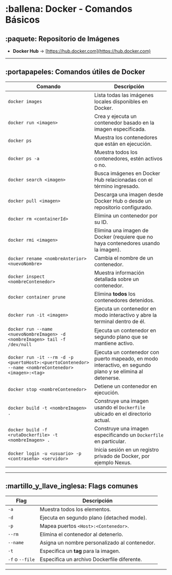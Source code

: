 # :ballena: Docker - Comandos Básicos
## :paquete: Repositorio de Imágenes
- **Docker Hub** → [https://hub.docker.com](https://hub.docker.com)
---
## :portapapeles: Comandos útiles de Docker
| Comando                                                                                               | Descripción                                                                                                                                                         |
| ----------------------------------------------------------------------------------------------------- | ------------------------------------------------------------------------------------------------------------------------------------------------------------------- |
| `docker images`                                                                                       | Lista todas las imágenes locales disponibles en Docker.                                                                                                            |
| `docker run <imagen>`                                                                                 | Crea y ejecuta un contenedor basado en la imagen especificada.                                                                                                      |
| `docker ps`                                                                                           | Muestra los contenedores que están en ejecución.                                                                                                                    |
| `docker ps -a`                                                                                        | Muestra todos los contenedores, estén activos o no.                                                                                                                 |
| `docker search <imagen>`                                                                              | Busca imágenes en Docker Hub relacionadas con el término ingresado.                                                                                                |
| `docker pull <imagen>`                                                                                | Descarga una imagen desde Docker Hub o desde un repositorio configurado.                                                                                            |
| `docker rm <containerId>`                                                                             | Elimina un contenedor por su ID.                                                                                                                                    |
| `docker rmi <imagen>`                                                                                 | Elimina una imagen de Docker (requiere que no haya contenedores usando la imagen).                                                                                   |
| `docker rename <nombreAnterior> <nuevoNombre>`                                                        | Cambia el nombre de un contenedor.                                                                                                                                  |
| `docker inspect <nombreContenedor>`                                                                   | Muestra información detallada sobre un contenedor.                                                                                                                  |
| `docker container prune`                                                                              | Elimina **todos** los contenedores detenidos.                                                                                                                       |
| `docker run -it <imagen>`                                                                             | Ejecuta un contenedor en modo interactivo y abre la terminal dentro de él.                                                                                           |
| `docker run --name <nuevoNombreImagen> -d <nombreImagen> tail -f /dev/null`                            | Ejecuta un contenedor en segundo plano que se mantiene activo.                                                                                                       |
| `docker run -it --rm -d -p <puertoHost>:<puertoContenedor> --name <nombreContenedor> <imagen>:<tag>`   | Ejecuta un contenedor con puerto mapeado, en modo interactivo, en segundo plano y se elimina al detenerse.                                                          |
| `docker stop <nombreContenedor>`                                                                      | Detiene un contenedor en ejecución.                                                                                                                                 |
| `docker build -t <nombreImagen> .`                                                                    | Construye una imagen usando el `Dockerfile` ubicado en el directorio actual.                                                                                        |
| `docker build -f <rutaDockerfile> -t <nombreImagen> .`                                                 | Construye una imagen especificando un `Dockerfile` en particular.                                                                                                   |
| `docker login -u <usuario> -p <contraseña> <servidor>`                                                 | Inicia sesión en un registro privado de Docker, por ejemplo Nexus.                                                                                                  |
---
## :martillo_y_llave_inglesa: Flags comunes
| Flag         | Descripción                                 |
| ------------ | ------------------------------------------- |
| `-a`         | Muestra todos los elementos.                 |
| `-d`         | Ejecuta en segundo plano (detached mode).    |
| `-p`         | Mapea puertos `<Host>:<Contenedor>`.         |
| `--rm`       | Elimina el contenedor al detenerlo.          |
| `--name`     | Asigna un nombre personalizado al contenedor.|
| `-t`         | Especifica un **tag** para la imagen.         |
| `-f` o `--file` | Especifica un archivo Dockerfile diferente.|
---